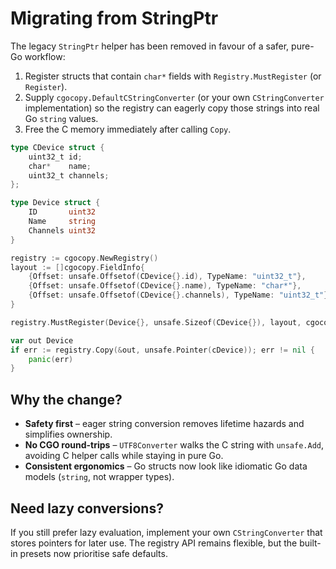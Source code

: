 # Migrating from StringPtr

The legacy `StringPtr` helper has been removed in favour of a safer, pure-Go workflow:

1. Register structs that contain `char*` fields with `Registry.MustRegister` (or `Register`).
2. Supply `cgocopy.DefaultCStringConverter` (or your own `CStringConverter` implementation) so the registry can eagerly copy those strings into real Go `string` values.
3. Free the C memory immediately after calling `Copy`.

```go
type CDevice struct {
    uint32_t id;
    char*    name;
    uint32_t channels;
};

type Device struct {
    ID       uint32
    Name     string
    Channels uint32
}

registry := cgocopy.NewRegistry()
layout := []cgocopy.FieldInfo{
    {Offset: unsafe.Offsetof(CDevice{}.id), TypeName: "uint32_t"},
    {Offset: unsafe.Offsetof(CDevice{}.name), TypeName: "char*"},
    {Offset: unsafe.Offsetof(CDevice{}.channels), TypeName: "uint32_t"},
}

registry.MustRegister(Device{}, unsafe.Sizeof(CDevice{}), layout, cgocopy.DefaultCStringConverter)

var out Device
if err := registry.Copy(&out, unsafe.Pointer(cDevice)); err != nil {
    panic(err)
}
```

## Why the change?

- **Safety first** – eager string conversion removes lifetime hazards and simplifies ownership.
- **No CGO round-trips** – `UTF8Converter` walks the C string with `unsafe.Add`, avoiding C helper calls while staying in pure Go.
- **Consistent ergonomics** – Go structs now look like idiomatic Go data models (`string`, not wrapper types).

## Need lazy conversions?

If you still prefer lazy evaluation, implement your own `CStringConverter` that stores pointers for later use. The registry API remains flexible, but the built-in presets now prioritise safe defaults.

